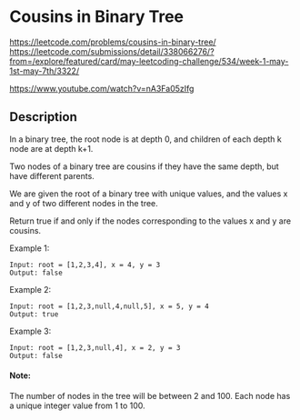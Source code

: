 # Cousins in Binary Tree

https://leetcode.com/problems/cousins-in-binary-tree/
https://leetcode.com/submissions/detail/338066276/?from=/explore/featured/card/may-leetcoding-challenge/534/week-1-may-1st-may-7th/3322/


https://www.youtube.com/watch?v=nA3Fa05zIfg

## Description
In a binary tree, the root node is at depth 0, and children of each depth k node are at depth k+1.

Two nodes of a binary tree are cousins if they have the same depth, but have different parents.

We are given the root of a binary tree with unique values, and the values x and y of two different nodes in the tree.

Return true if and only if the nodes corresponding to the values x and y are cousins.

Example 1:
```
Input: root = [1,2,3,4], x = 4, y = 3
Output: false
```

Example 2:
```
Input: root = [1,2,3,null,4,null,5], x = 5, y = 4
Output: true
```

Example 3:
```
Input: root = [1,2,3,null,4], x = 2, y = 3
Output: false
```

#### Note:
The number of nodes in the tree will be between 2 and 100.
Each node has a unique integer value from 1 to 100.